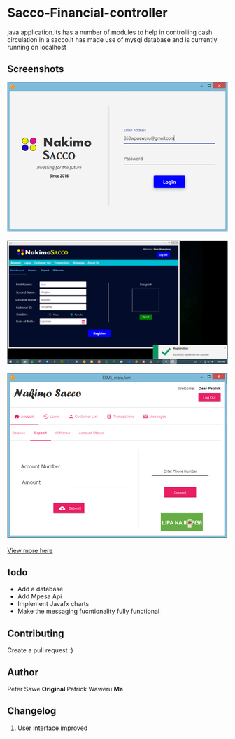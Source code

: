 # Sacco-Financial-controller
java application.its has a number of modules to help in controlling cash circulation in a sacco.it has made use of mysql database and is currently running on localhost

## Screenshots 
<img src="https://github.com/Iampato/Sacco-Financial-controller/blob/master/screenshots/01.PNG"></img> <br><br>
<img src="https://github.com/Iampato/Sacco-Financial-controller/blob/master/screenshots/02.PNG"></img> <br><br>
<img src="https://github.com/Iampato/Sacco-Financial-controller/blob/master/screenshots/04.PNG"></img> <br><br>
<a href="https://github.com/Iampato/Sacco-Financial-controller/blob/master/screenshots/README.md">View more here</a>

## todo
<ul>
	<li>Add a database</li>
	<li>Add Mpesa Api</li>
	<li>Implement Javafx charts</li>
	<li>Make the messaging fucntionality fully functional</li>
</ul>

## Contributing
Create  a pull request :)

## Author 
Peter Sawe <b> Original </b>
Patrick Waweru <b> Me </b>

## Changelog
<ol>
	<li>User interface improved</li>
</ol>
